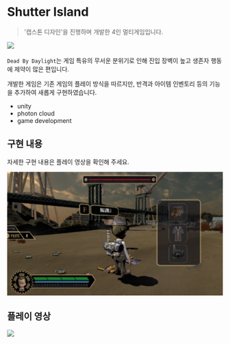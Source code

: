 # Shutter Island
> '캡스톤 디자인'을 진행하며 개발한 4인 멀티게임입니다.

![][dbd-image]

`Dead By Daylight`는 게임 특유의 무서운 분위기로 인해 진입 장벽이 높고 생존자 행동에 제약이 많은 편입니다.

개발한 게임은 기존 게임의 플레이 방식을 따르지만, 반격과 아이템 인벤토리 등의 기능을 추가하여 새롭게 구현하였습니다.
* unity
* photon cloud
* game development

## 구현 내용
자세한 구현 내용은 플레이 영상을 확인해 주세요.

![](image/main.png)

## 플레이 영상
[![][youtube-image]][play-url]

<!-- Markdown link & img dfn's -->
[dbd-image]: https://w.namu.la/s/d32bbb37c22e4edd78740913c51adec754022998ffa59690b809cf81d4758ffdd4663d3516112c17f5becc090b239f87f8eac3d97b7b6acd260a29ca88b1d28d0eb9eb00c6af6abfcea5344ca2d626c4d27aa7c2d574b8f87bd0f90a33b692a00510962e429b0b47c9edb4f250106498
[youtube-image]: https://encrypted-tbn0.gstatic.com/images?q=tbn%3AANd9GcQ0W15QOoCkGdmGAT4yoszK-lomT0IYZmOkZ_m_cGhQJEoHyY-Z&usqp=CAU
[play-url]: https://youtu.be/zJ4DxAjeA8s
